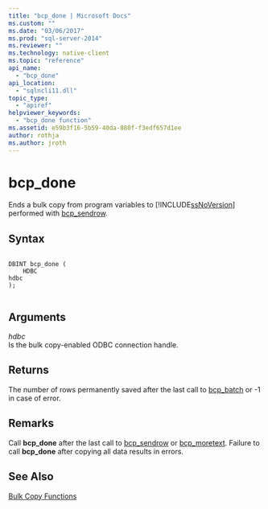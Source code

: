```yaml
---
title: "bcp_done | Microsoft Docs"
ms.custom: ""
ms.date: "03/06/2017"
ms.prod: "sql-server-2014"
ms.reviewer: ""
ms.technology: native-client
ms.topic: "reference"
api_name: 
  - "bcp_done"
api_location: 
  - "sqlncli11.dll"
topic_type: 
  - "apiref"
helpviewer_keywords: 
  - "bcp_done function"
ms.assetid: e59b3f16-5b59-40da-880f-f3edf657d1ee
author: rothja
ms.author: jroth
---
```

# bcp_done
  Ends a bulk copy from program variables to [!INCLUDE[ssNoVersion](../../includes/ssnoversion-md.md)] performed with [bcp_sendrow](bcp-sendrow.md).  
  
## Syntax  
  
```  
  
DBINT bcp_done (  
    HDBC   
hdbc  
);  
  
```  
  
## Arguments  
 *hdbc*  
 Is the bulk copy-enabled ODBC connection handle.  
  
## Returns  
 The number of rows permanently saved after the last call to [bcp_batch](bcp-batch.md) or -1 in case of error.  
  
## Remarks  
 Call **bcp_done** after the last call to [bcp_sendrow](bcp-sendrow.md) or [bcp_moretext](bcp-moretext.md). Failure to call **bcp_done** after copying all data results in errors.  
  
## See Also  
 [Bulk Copy Functions](sql-server-driver-extensions-bulk-copy-functions.md)  
  
  
